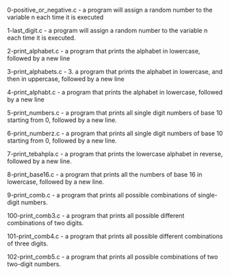 0-positive_or_negative.c - a program will assign a random number to the variable n each time it is executed

1-last_digit.c - a program will assign a random number to the variable n each time it is executed.

2-print_alphabet.c - a program that prints the alphabet in lowercase, followed by a new line

3-print_alphabets.c - 3. a program that prints the alphabet in lowercase, and then in uppercase, followed by a new line

4-print_alphabt.c - a program that prints the alphabet in lowercase, followed by a new line

5-print_numbers.c - a program that prints all single digit numbers of base 10 starting from 0, followed by a new line.

6-print_numberz.c -  a program that prints all single digit numbers of base 10 starting from 0, followed by a new line.

7-print_tebahpla.c -  a program that prints the lowercase alphabet in reverse, followed by a new line.

8-print_base16.c - a program that prints all the numbers of base 16 in lowercase, followed by a new line.

9-print_comb.c - a program that prints all possible combinations of single-digit numbers.

100-print_comb3.c - a program that prints all possible different combinations of two digits.

101-print_comb4.c - a program that prints all possible different combinations of three digits.

102-print_comb5.c - a program that prints all possible combinations of two two-digit numbers.

